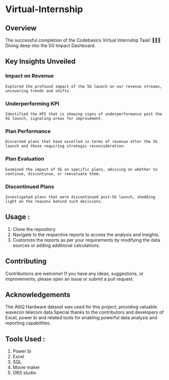 # Virtual-Internship
## Overview
The successful completion of the Codebasics Virtual Internship Task! 🎉👨‍💻 Diving deep into the 5G Impact Dashboard.

## Key Insights Unveiled

### Impact on Revenue
    Explored the profound impact of the 5G launch on our revenue streams, uncovering trends and shifts.

### Underperforming KPI
    Identified the KPI that is showing signs of underperformance post the 5G launch, signaling areas for improvement.

### Plan Performance
    Discerned plans that have excelled in terms of revenue after the 5G launch and those requiring strategic reconsideration.

### Plan Evaluation
    Examined the impact of 5G on specific plans, advising on whether to continue, discontinue, or reevaluate them.

### Discontinued Plans
    Investigated plans that were discontinued post-5G launch, shedding light on the reasons behind such decisions.

## Usage :
1. Clone the repository
2. Navigate to the respective reports to access the analysis and insights.
3. Customize the reports as per your requirements by modifying the data sources or adding additional calculations.

## Contributing
Contributions are welcome! If you have any ideas, suggestions, or improvements, please open an issue or submit a pull request.

## Acknowledgements
The AtliQ Hardware dataset was used for this project, providing valuable wavecon telecom data
Special thanks to the contributors and developers of Excel, power bi and  related tools for enabling powerful data analysis and reporting capabilities.


## Tools Used : 
1. Power bi 
2. Excel
3. SQL
4. Movie maker
5. OBS studio
